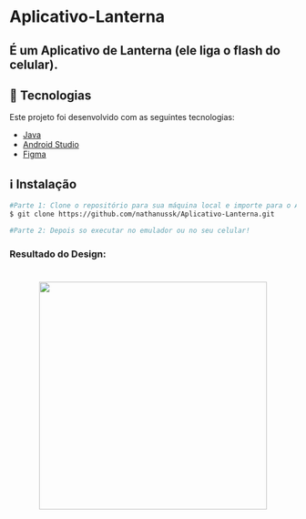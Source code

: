 # Aplicativo-Lanterna

## É um Aplicativo de Lanterna (ele liga o flash do celular).

## :rocket: Tecnologias

Este projeto foi desenvolvido com as seguintes tecnologias:

- [Java](https://www.java.com/pt-BR/)
- [Android Studio](https://developer.android.com/studio)
- [Figma](https://www.figma.com/)

## :information_source: Instalação

```bash
#Parte 1: Clone o repositório para sua máquina local e importe para o Android Studio,
$ git clone https://github.com/nathanussk/Aplicativo-Lanterna.git

#Parte 2: Depois so executar no emulador ou no seu celular!

```
### Resultado do Design:

<h1 align="center">

<img src="https://user-images.githubusercontent.com/53570115/122058367-edfb8c80-cdc1-11eb-94c8-25de035f5f7d.png"
    height="400">

</h1>
